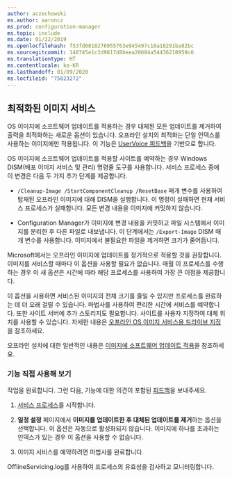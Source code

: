 ```yaml
---
author: aczechowski
ms.author: aaroncz
ms.prod: configuration-manager
ms.topic: include
ms.date: 01/22/2019
ms.openlocfilehash: f53fd0818276955763e945497c18a18291ba82bc
ms.sourcegitcommit: 148745e1c3d9817d8beea20684a54436210959c6
ms.translationtype: HT
ms.contentlocale: ko-KR
ms.lasthandoff: 01/09/2020
ms.locfileid: "75823272"
---
```

## <a name="bkmk_resetbase"></a> 최적화된 이미지 서비스
<!--3555951-->

OS 이미지에 소프트웨어 업데이트를 적용하는 경우 대체된 모든 업데이트를 제거하여 출력을 최적화하는 새로운 옵션이 있습니다. 오프라인 설치의 최적화는 단일 인덱스를 사용하는 이미지에만 적용됩니다. 이 기능은 [UserVoice 피드백](https://configurationmanager.uservoice.com/forums/300492-ideas/suggestions/34230259-integrate-resetbase-and-wim-optimization-exportin)을 기반으로 합니다. 

OS 이미지에 소프트웨어 업데이트를 적용할 사이트를 예약하는 경우 Windows DISM(배포 이미지 서비스 및 관리) 명령줄 도구를 사용합니다. 서비스 프로세스 중에 이 변경은 다음 두 가지 추가 단계를 제공합니다.  

- `/Cleanup-Image /StartComponentCleanup /ResetBase` 매개 변수를 사용하여 탑재된 오프라인 이미지에 대해 DISM을 실행합니다. 이 명령이 실패하면 현재 서비스 프로세스가 실패합니다. 모든 변경 내용을 이미지에 커밋하지 않습니다.  

-  Configuration Manager가 이미지에 변경 내용을 커밋하고 파일 시스템에서 이미지를 분리한 후 다른 파일로 내보냅니다. 이 단계에서는 `/Export-Image` DISM 매개 변수를 사용합니다. 이미지에서 불필요한 파일을 제거하면 크기가 줄어듭니다.  

Microsoft에서는 오프라인 이미지에 업데이트를 정기적으로 적용할 것을 권장합니다. 이미지를 서비스할 때마다 이 옵션을 사용할 필요가 없습니다. 매월 이 프로세스를 수행하는 경우 이 새 옵션은 시간에 따라 해당 프로세스를 사용하여 가장 큰 이점을 제공합니다. 

이 옵션을 사용하면 서비스된 이미지의 전체 크기를 줄일 수 있지만 프로세스를 완료하는 데 더 오래 걸릴 수 있습니다. 마법사를 사용하여 편리한 시간에 서비스를 예약합니다. 또한 사이트 서버에 추가 스토리지도 필요합니다. 사이트를 사용자 지정하여 대체 위치를 사용할 수 있습니다. 자세한 내용은 [오프라인 OS 이미지 서비스용 드라이브 지정](/sccm/osd/get-started/manage-operating-system-images#bkmk_servicing-drive)을 참조하세요. 

오프라인 설치에 대한 일반적인 내용은 [이미지에 소프트웨어 업데이트 적용](/sccm/osd/get-started/manage-operating-system-images#BKMK_OSImagesApplyUpdates)을 참조하세요. 


### <a name="try-it-out"></a>기능 직접 사용해 보기

작업을 완료합니다. 그런 다음, 기능에 대한 의견이 포함된 [피드백](/sccm/core/understand/find-help#product-feedback)을 보내주세요.

1. [서비스 프로세스](/sccm/osd/get-started/manage-operating-system-images#servicing-process)를 시작합니다.  

2. **일정 설정** 페이지에서 **이미지를 업데이트한 후 대체된 업데이트를 제거**하는 옵션을 선택합니다. 이 옵션은 자동으로 활성화되지 않습니다. 이미지에 하나를 초과하는 인덱스가 있는 경우 이 옵션을 사용할 수 없습니다.  

3. 이미지 서비스를 예약하려면 마법사를 완료합니다.  

OfflineServicing.log를 사용하여 프로세스의 유효성을 검사하고 모니터링합니다. 

